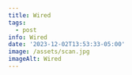 ```yaml
---
title: Wired
tags:
  - post
info: Wired
date: '2023-12-02T13:53:33-05:00'
image: /assets/scan.jpg
imageAlt: Wired
---
```



